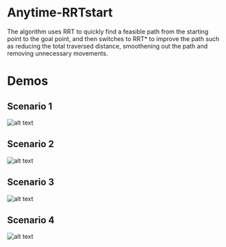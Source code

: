 # Anytime-RRTstart
The algorithm uses RRT to quickly find a feasible path from the starting point to the goal point, and then switches to RRT* to improve the path such as reducing the total traversed distance, smoothening out the path and removing unnecessary movements. 
# Demos

## Scenario 1
![alt text](https://github.com/TuanMinhNguyen15/Anytime-RRTstart/raw/main/images/scenario1.png)

## Scenario 2
![alt text](https://github.com/TuanMinhNguyen15/Anytime-RRTstart/raw/main/images/scenario2.png)

## Scenario 3
![alt text](https://github.com/TuanMinhNguyen15/Anytime-RRTstart/raw/main/images/scenario3.png)

## Scenario 4
![alt text](https://github.com/TuanMinhNguyen15/Anytime-RRTstart/raw/main/images/scenario4.png)
